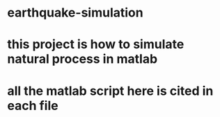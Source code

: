 # earthquake-simulation
# this project is how to simulate natural process in matlab 
# all the matlab script here is cited in each file
